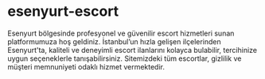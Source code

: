 # esenyurt-escort
Esenyurt bölgesinde profesyonel ve güvenilir escort hizmetleri sunan platformumuza hoş geldiniz. İstanbul’un hızla gelişen ilçelerinden Esenyurt'ta, kaliteli ve deneyimli escort ilanlarını kolayca bulabilir, tercihinize uygun seçeneklerle tanışabilirsiniz.  Sitemizdeki tüm escortlar, gizlilik ve müşteri memnuniyeti odaklı hizmet vermektedir.
